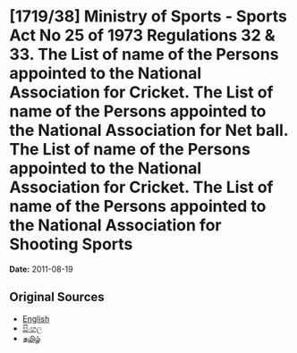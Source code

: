 # [1719/38] Ministry of Sports  - Sports Act No 25 of 1973 Regulations 32 & 33. The List of name of the Persons appointed to the National Association for Cricket. The List of name of the Persons appointed to the National Association for Net ball. The List of name of the Persons appointed to the National Association for Cricket. The List of name of the Persons appointed to the National Association for Shooting Sports

**Date:** 2011-08-19

## Original Sources

- [English](https://documents.gov.lk/view/extra-gazettes/2011/8/1719-38_E.pdf)
- [සිංහල](https://documents.gov.lk/view/extra-gazettes/2011/8/1719-38_S.pdf)
- [தமிழ்](https://documents.gov.lk/view/extra-gazettes/2011/8/1719-38_T.pdf)
